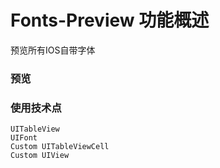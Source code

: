 # Fonts-Preview 功能概述
预览所有IOS自带字体
### 预览


### 使用技术点
    UITableView
    UIFont
    Custom UITableViewCell
    Custom UIView
